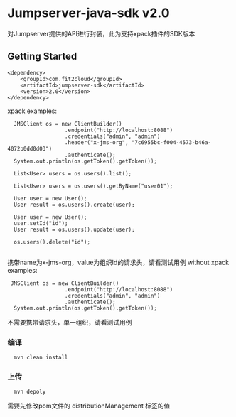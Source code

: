 # Jumpserver-java-sdk  v2.0

对Jumpserver提供的API进行封装，此为支持xpack插件的SDK版本

## Getting Started

```
<dependency>
    <groupId>com.fit2cloud</groupId>
    <artifactId>jumpserver-sdk</artifactId>
    <version>2.0</version>
</dependency>
```

xpack examples: 
``` 
  JMSClient os = new ClientBuilder()
                  .endpoint("http://localhost:8088")
                  .credentials("admin", "admin")
                  .header("x-jms-org", "7c6955bc-f004-4573-b46a-4072b0dd0d03")
                  .authenticate();
  System.out.println(os.getToken().getToken());
  
  List<User> users = os.users().list();
  
  List<User> users = os.users().getByName("user01");
  
  User user = new User();
  User result = os.users().create(user);
  
  User user = new User();
  user.setId("id");
  User result = os.users().update(user);
  
  os.users().delete("id");
  
```
携带name为x-jms-org，value为组织Id的请求头，请看测试用例
without xpack examples:
```
 JMSClient os = new ClientBuilder()
                  .endpoint("http://localhost:8088")
                  .credentials("admin", "admin")
                  .authenticate();
  System.out.println(os.getToken().getToken());
```
不需要携带请求头，单一组织，请看测试用例


### 编译

```
  mvn clean install 
```


### 上传
```
  mvn depoly
```
需要先修改pom文件的 distributionManagement 标签的值

